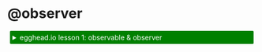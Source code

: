 <div id='codefund' style='float:right'></div>

# @observer

<details>
    <summary style="color: white; background:green;padding:5px;margin:5px;border-radius:2px">egghead.io lesson 1: observable & observer</summary>
    <br>
    <div style="padding:5px;">
        <iframe style="border: none;" width=760 height=427  src="https://egghead.io/lessons/javascript-sync-the-ui-with-the-app-state-using-mobx-observable-and-observer-in-react/embed" />
    </div>
    <a style="font-style:italic;padding:5px;margin:5px;"  href="https://egghead.io/lessons/javascript-sync-the-ui-with-the-app-state-using-mobx-observable-and-observer-in-react">Hosted on egghead.io</a>
</details>

The `observer` function / decorator can be used to turn ReactJS components into reactive components.
It wraps the component's render function in `mobx.autorun` to make sure that any data that is used during the rendering of a component forces a re-rendering upon change.
It is available through the separate `mobx-react` package.

```javascript
import { observer } from "mobx-react"

var timerData = observable({
  secondsPassed: 0
})

setInterval(() => {
  timerData.secondsPassed++
}, 1000)

@observer
class Timer extends React.Component {
  render() {
    return <span>Seconds passed: {this.props.timerData.secondsPassed} </span>
  }
}

ReactDOM.render(<Timer timerData={timerData} />, document.body)
```

Tip: when `observer` needs to be combined with other decorators or higher-order-components, make sure that `observer` is the innermost (first applied) decorator;
otherwise it might do nothing at all.

Note that using `@observer` as decorator is optional, `observer(class Timer ... { })` achieves exactly the same.

## Gotcha: dereference values _inside_ your components

MobX can do a lot, but it cannot make primitive values observable (although it can wrap them in an object see [boxed observables](boxed.md)).
So not the _values_ that are observable, but the _properties_ of an object. This means that `@observer` actually reacts to the fact that you dereference a value.
So in our above example, the `Timer` component would **not** react if it was initialized as follows:

```javascript
React.render(<Timer timerData={timerData.secondsPassed} />, document.body)
```

In this snippet just the current value of `secondsPassed` is passed to the `Timer`, which is the immutable value `0` (all primitives are immutable in JS).
That number won't change anymore in the future, so `Timer` will never update. It is the property `secondsPassed` that will change in the future,
so we need to access it _in_ the component. Or in other words: values need to be passed _by reference_ and not by value.

## ES5 support

In ES5 environments, observer components can be simple declared using `observer(React.createClass({ ...`. See also the [syntax guide](../best/syntax.md)

## Stateless function components

The above timer widget could also be written using stateless function components that are passed through `observer`:

```javascript
import { observer } from "mobx-react"

const Timer = observer(({ timerData }) => (
  <span>Seconds passed: {timerData.secondsPassed} </span>
))
```

## Observable local component state

Just like normal classes, you can introduce observable properties on a component by using the `@observable` decorator.
This means that you can have local state in components that doesn't need to be managed by React's verbose and imperative `setState` mechanism, but is as powerful.
The reactive state will be picked up by `render` but will not explicitly invoke other React lifecycle methods except `componentWillUpdate` and `componentDidUpdate`.
If you need other React lifecycle methods, just use the normal React `state` based APIs.

The example above could also have been written as:

```javascript
import { observer } from "mobx-react"
import { observable } from "mobx"

@observer
class Timer extends React.Component {
  @observable secondsPassed = 0

  componentWillMount() {
    setInterval(() => {
      this.secondsPassed++
    }, 1000)
  }

  render() {
    return <span>Seconds passed: {this.secondsPassed} </span>
  }
}

ReactDOM.render(<Timer />, document.body)
```

For more advantages of using observable local component state, see [3 reasons why I stopped using `setState`](https://medium.com/@mweststrate/3-reasons-why-i-stopped-using-react-setstate-ab73fc67a42e).

## Observable local state in hook based components

To work with local observable state inside function components, the [`useLocalStore`](https://github.com/mobxjs/mobx-react#uselocalstore-hook) and [`useAsObservableSource`](https://github.com/mobxjs/mobx-react#useasobservablesource-hook) hooks can be used.

## Connect components to provided stores using `inject`

<a style="color: white; background:green;padding:5px;margin:5px;border-radius:2px" href="https://egghead.io/lessons/react-connect-mobx-observer-components-to-the-store-with-the-react-provider">egghead.io lesson 8: inject stores with Provider</a>

_Tip: it is recommended to use `React.creatContext` instead_

The `mobx-react` package also provides the `Provider` component that can be used to pass down stores using React's context mechanism.
To connect to those stores, pass a list of store names to `inject`, which will make the stores available as props.

_ N.B. the syntax to inject stores has changed since mobx-react 4, always use `inject(stores)(component)` or `@inject(stores) class Component...`.
Passing store names directly to `observer` is deprecated._

Example:

```javascript
const colors = observable({
   foreground: '#000',
   background: '#fff'
});

const App = () =>
  <Provider colors={colors}>
     <app stuff... />
  </Provider>;

const Button = inject("colors")(observer(({ colors, label, onClick }) =>
  <button style={{
      color: colors.foreground,
      backgroundColor: colors.background
    }}
    onClick={onClick}
  >{label}</button>
));

// later..
colors.foreground = 'blue';
// all buttons updated
```

See for more information the [`mobx-react` docs](https://github.com/mobxjs/mobx-react#provider-and-inject).

## When to apply `observer`?

The simple rule of thumb is: _all components that render observable data_.
If you don't want to mark a component as observer, for example to reduce the dependencies of a generic component package, make sure you only pass it plain data.

With `@observer` there is no need to distinguish 'smart' components from 'dumb' components for the purpose of rendering.
It is still a good separation of concerns for where to handle events, make requests etc.
All components become responsible for updating when their _own_ dependencies change.
Its overhead is neglectable and it makes sure that whenever you start using observable data the component will respond to it.
See this [thread](https://www.reddit.com/r/reactjs/comments/4vnxg5/free_eggheadio_course_learn_mobx_react_in_30/d61oh0l) for more details.

## Optimizing components

See the relevant [section](../best/react-performance.md).

## Characteristics of observer components

- Observer only subscribe to the data structures that were actively used during the last render. This means that you cannot under-subscribe or over-subscribe. You can even use data in your rendering that will only be available at later moment in time. This is ideal for asynchronously loading data.
- You are not required to declare what data a component will use. Instead, dependencies are determined at runtime and tracked in a very fine-grained manner.
- Usually reactive components have no or little state, as it is often more convenient to encapsulate (view) state in objects that are shared with other component. But you are still free to use state.
- `@observer` implements `shouldComponentUpdate` in the same way as `PureComponent` so that children are not re-rendered unnecessary.
- Reactive components sideways load data; parent components won't re-render unnecessarily even when child components will.
- `@observer` does not depend on React's context system.
- In mobx-react@4+, the props object and the state object of an observer component are automatically made observable to make it easier to create @computed properties that derive from props inside such a component. If you have a reaction (i.e. `autorun`) inside your `@observer` component that must _not_ be re-evaluated when the specific props it uses don't change, be sure to derefence those specific props for use inside your reaction (i.e. `const myProp = props.myProp`). Otherwise, if you reference `props.myProp` inside the reaction, then a change in _any_ of the props will cause the reaction to be re-evaluated. For a typical use case with React-Router, see [this article](https://alexhisen.gitbooks.io/mobx-recipes/content/observable-based-routing.html).
